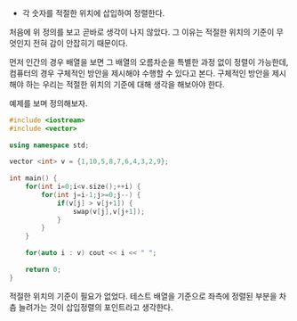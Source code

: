 - 각 숫자를 적절한 위치에 삽입하여 정렬한다.

처음에 위 정의를 보고 곧바로 생각이 나지 않았다.
그 이유는 적절한 위치의 기준이 무엇인지 전혀 감이 안잡히기 때문이다.

먼저 인간의 경우 배열을 보면 그 배열의 오름차순을 특별한 과정 없이 정렬이 가능한데, 컴퓨터의 경우 구체적인 방안을 제시해야 수행할 수 있다고 본다.
구체적인 방안을 제시해야 하는 우리는 적절한 위치의 기준에 대해 생각을 해보아야 한다.

예제를 보며 정의해보자.

```c++ title='오름차순'
#include <iostream>  
#include <vector>  
  
using namespace std;  
  
vector <int> v = {1,10,5,8,7,6,4,3,2,9};  
  
int main() {  
    for(int i=0;i<v.size();++i) {  
        for(int j=i-1;j>=0;j--) {  
            if(v[j] > v[j+1]) {  
                swap(v[j],v[j+1]);  
            }  
        }  
    }  
  
    for(auto i : v) cout << i << " ";  
  
    return 0;  
}
```

적절한 위치의 기준이 필요가 없었다. 테스트 배열을 기준으로 좌측에 정렬된 부분을 차츰 늘려가는 것이 삽입정렬의 포인트라고 생각한다. 